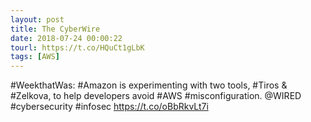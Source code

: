 ```yaml
---
layout: post
title: The CyberWire
date: 2018-07-24 00:00:22
tourl: https://t.co/HQuCt1gLbK
tags: [AWS]
---
```

#WeekthatWas: #Amazon is experimenting with two tools, #Tiros &amp; #Zelkova, to help developers avoid #AWS #misconfiguration. @WIRED #cybersecurity #infosec https://t.co/oBbRkvLt7i